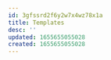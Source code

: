 ```yaml
---
id: 3gfssrd2f6y2w7x4wz78x1a
title: Templates
desc: ''
updated: 1655655055028
created: 1655655055028
---
```


